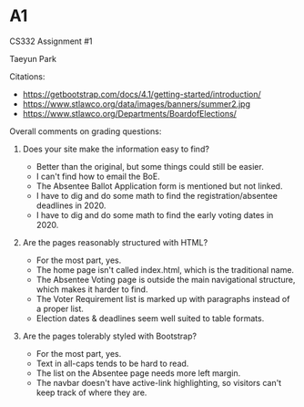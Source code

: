 # A1
CS332 Assignment #1

Taeyun Park

Citations:
  - https://getbootstrap.com/docs/4.1/getting-started/introduction/
  - https://www.stlawco.org/data/images/banners/summer2.jpg
  - https://www.stlawco.org/Departments/BoardofElections/

Overall comments on grading questions:

1) Does your site make the information easy to find?
    - Better than the original, but some things could still be easier.
    - I can't find how to email the BoE.
    - The Absentee Ballot Application form is mentioned but not linked.
    - I have to dig and do some math to find the registration/absentee deadlines in 2020.
    - I have to dig and do some math to find the early voting dates in 2020.

2) Are the pages reasonably structured with HTML?
    - For the most part, yes.
    - The home page isn't called index.html, which is the traditional name.
    - The Absentee Voting page is outside the main navigational structure, which makes it harder to find.
    - The Voter Requirement list is marked up with paragraphs instead of a proper list.
    - Election dates & deadlines seem well suited to table formats.

3) Are the pages tolerably styled with Bootstrap?
    - For the most part, yes.
    - Text in all-caps tends to be hard to read.
    - The list on the Absentee page needs more left margin.
    - The navbar doesn't have active-link highlighting, so visitors can't keep track of where they are.
